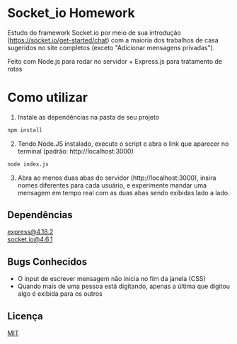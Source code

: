 # Socket_io Homework

Estudo do framework Socket.io por meio de sua introdução (https://socket.io/get-started/chat) com a maioria dos trabalhos de casa sugeridos no site completos (exceto "Adicionar mensagens privadas").  

Feito com Node.js para rodar no servidor + Express.js para tratamento de rotas

# Como utilizar
1. Instale as dependências na pasta de seu projeto
```cmd
npm install
```    

2. Tendo Node.JS instalado, execute o script e abra o link que aparecer no terminal (padrão: http://localhost:3000)
```cmd
node index.js
```

3. Abra ao menos duas abas do servidor (http://localhost:3000), insira nomes diferentes para cada usuário, e experimente mandar uma mensagem em tempo real com as duas abas sendo exibidas lado a lado.

## Dependências

[express@4.18.2](https://www.npmjs.com/package/express/v/4.18.2)  
[socket.io@4.6.1](https://www.npmjs.com/package/socket.io/v/4.6.1)  

## Bugs Conhecidos

- O input de escrever mensagem não inicia no fim da janela (CSS)
- Quando mais de uma pessoa está digitando, apenas a última que digitou algo é exibida para os outros

## Licença

[MIT](https://choosealicense.com/licenses/mit/)

